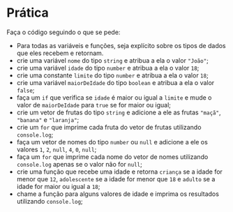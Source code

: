 # Prática

Faça o código seguindo o que se pede:

- Para todas as variáveis e funções, seja explícito sobre os tipos de dados que eles recebem e retornam.
- crie uma variável `nome` do tipo `string` e atribua a ela o valor `"João"`;
- crie uma variável `idade` do tipo `number` e atribua a ela o valor `18`;
- crie uma constante `limite` do tipo `number` e atribua a ela o valor `18`;
- crie uma variável `maiorDeIdade` do tipo `boolean` e atribua a ela o valor `false`;
- faça um `if` que verifica se `idade` é maior ou igual a `limite` e mude o valor de `maiorDeIdade` para `true` se for maior ou igual;
- crie um vetor de frutas do tipo `string` e adicione a ele as frutas `"maçã"`, `"banana"` e `"laranja"`;
- crie um `for` que imprime cada fruta do vetor de frutas utilizando `console.log`;
- faça um vetor de nomes do tipo `number` ou `null` e adicione a ele os valores `1`, `2`, `null`, `4`, `0`, `null`;
- faça um `for` que imprime cada nome do vetor de nomes utilizando `console.log` apenas se o valor não for `null`;
- crie uma função que recebe uma idade e retorna `criança` se a idade for menor que `12`, `adolescente` se a idade for menor que `18` e `adulto` se a idade for maior ou igual a `18`;
- chame a função para alguns valores de idade e imprima os resultados utilizando `console.log`;
